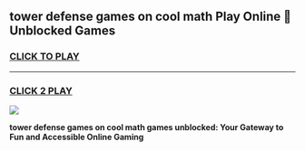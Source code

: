 
## tower defense games on cool math Play Online 👋 Unblocked Games
<h3>
<a href="https://news.freeplayer.one?title=tower_defense_games_on_cool_math&ref=17CMG">CLICK TO PLAY</a></h3>
<hr>

<h3>
<a href="https://news.freeplayer.one?title=tower_defense_games_on_cool_math&ref=17CMG">CLICK 2 PLAY</a>
  
</h3>

<a href="https://news.freeplayer.one?title=tower_defense_games_on_cool_math&ref=17CMG/"><img src="https://clearcache.store/games.png"></a>


**tower defense games on cool math games unblocked: Your Gateway to Fun and Accessible Online Gaming**
